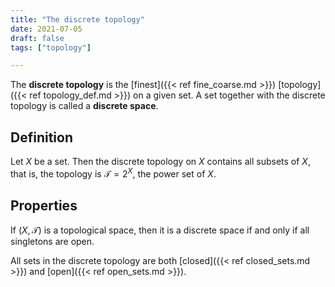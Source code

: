 ```yaml
---
title: "The discrete topology"
date: 2021-07-05
draft: false
tags: ["topology"]

---
```


The **discrete topology** is the [finest]({{< ref fine_coarse.md >}}) [topology]({{< ref topology_def.md >}}) on a given set. A set together with the discrete topology is called a **discrete space**.

## Definition
Let $X$ be a set. Then the discrete topology on $X$ contains all subsets of $X$, that is, the topology is $\mathcal{T} = 2^X$, the power set of $X$. 

## Properties
If $(X, \mathcal{T})$ is a topological space, then it is a discrete space if and only if all singletons are open. 

All sets in the discrete topology are both [closed]({{< ref closed_sets.md >}}) and [open]({{< ref open_sets.md >}}).
